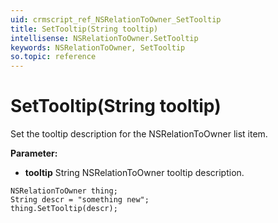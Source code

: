 ```yaml
---
uid: crmscript_ref_NSRelationToOwner_SetTooltip
title: SetTooltip(String tooltip)
intellisense: NSRelationToOwner.SetTooltip
keywords: NSRelationToOwner, SetTooltip
so.topic: reference
---
```


# SetTooltip(String tooltip)

Set the tooltip description for the NSRelationToOwner list item.

**Parameter:** 
* **tooltip** String NSRelationToOwner tooltip description.

```crmscript
NSRelationToOwner thing;
String descr = "something new";
thing.SetTooltip(descr);
```

